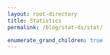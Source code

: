 ```yaml
---
layout: root-directory
title: Statistics
permalink: /blog/stat-ds/stat/

enumerate_grand_children: true
---
```

